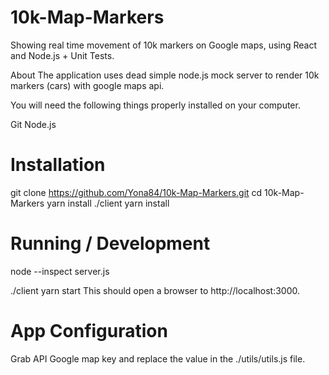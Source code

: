 # 10k-Map-Markers
Showing real time movement of 10k markers on Google maps, using React and Node.js + Unit Tests.

About
The application uses dead simple node.js mock server to render 10k markers (cars) with google maps api.


You will need the following things properly installed on your computer.

Git
Node.js 


# Installation
git clone https://github.com/Yona84/10k-Map-Markers.git
cd 10k-Map-Markers
 yarn install
./client yarn install

# Running / Development

 node --inspect server.js
 
./client yarn start
This should open a browser to http://localhost:3000.

# App Configuration
Grab API Google map key and replace the value in the ./utils/utils.js file.
